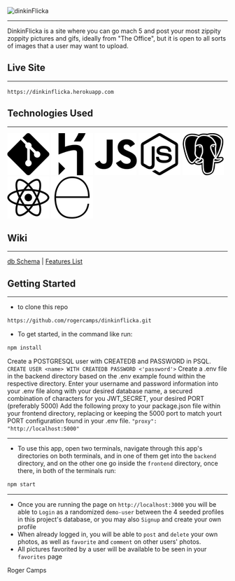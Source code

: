 ![dinkinFlicka](https://user-images.githubusercontent.com/18482572/161409206-5ad1fc24-9b36-4e2c-8d1c-c9c3a0582ee2.png)

***
DinkinFlicka is a site where you can go mach 5 and post your most zippity zoppity pictures and gifs, ideally from "The Office", but it is open to all sorts of images that a user may want to upload.

## Live Site
***
`https://dinkinflicka.herokuapp.com`

## Technologies Used
***
   ![alt text](https://github.com/Workshape/tech-icons/blob/master/icons/git.svg)
   ![alt text](https://github.com/Workshape/tech-icons/blob/master/icons/heroku.svg)
   ![alt text](https://github.com/Workshape/tech-icons/blob/master/icons/javascript.svg)
   ![alt text](https://github.com/Workshape/tech-icons/blob/master/icons/nodejs.svg)
   ![alt text](https://github.com/Workshape/tech-icons/blob/master/icons/postgres.svg)
   ![alt text](https://github.com/Workshape/tech-icons/blob/master/icons/react.svg)
   ![alt text](https://github.com/Workshape/tech-icons/blob/master/icons/expressjs.svg)
   
## Wiki
***
[db Schema](https://github.com/rogercamps/dinkinflicka/wiki/DB-Schema) |
[Features List](https://github.com/rogercamps/dinkinflicka/wiki/Features)
## Getting Started
***
- to clone this repo
```sh
https://github.com/rogercamps/dinkinflicka.git
```
- To get started, in the command like run:
```sh
npm install
```
Create a POSTGRESQL user with CREATEDB and PASSWORD in PSQL.
`CREATE USER <name> WITH CREATEDB PASSWORD <'password'>`
Create a .env file in the backend directory based on the .env example found within the respective directory.
Enter your username and password information into your .env file along with your desired database name, a secured combination of characters for you JWT_SECRET, your desired PORT (preferably 5000)
Add the following proxy to your package.json file within your frontend directory, replacing or keeping the 5000 port to match yourt PORT configuration found in your .env file.
```"proxy": "http://localhost:5000"```

***
- To use this app, open two terminals, navigate through this app's directories on both terminals, and in one of them get into the `backend` directory, and on the other one go inside the `frontend` directory, once there, in both of the terminals run:
```sh
npm start
```
***
- Once you are running the page on ```http://localhost:3000``` you will be able to `Login` as a randomized `demo-user` between the 4 seeded profiles in this project's database, or you may also `Signup` and create your own profile
- When already logged in, you will be able to `post` and `delete` your own photos, as well as `favorite` and `comment` on other users' photos.
- All pictures favorited by a user will be available to be seen in your `favorites` page

Roger Camps

